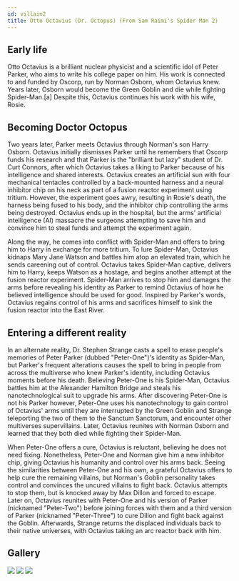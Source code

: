 ```yaml
---
id: villain2
title: Otto Octavius (Dr. Octopus) (From Sam Raimi's Spider Man 2)
---
```


## Early life
Otto Octavius is a brilliant nuclear physicist and a scientific idol of Peter Parker, who aims to write his college paper on him. His work is connected to and funded by Oscorp, run by Norman Osborn, whom Octavius knew. Years later, Osborn would become the Green Goblin and die while fighting Spider-Man.[a] Despite this, Octavius continues his work with his wife, Rosie.

## Becoming Doctor Octopus
Two years later, Parker meets Octavius through Norman's son Harry Osborn. Octavius initially dismisses Parker until he remembers that Oscorp funds his research and that Parker is the "brilliant but lazy" student of Dr. Curt Connors, after which Octavius takes a liking to Parker because of his intelligence and shared interests. Octavius creates an artificial sun with four mechanical tentacles controlled by a back-mounted harness and a neural inhibitor chip on his neck as part of a fusion reactor experiment using tritium. However, the experiment goes awry, resulting in Rosie's death, the harness being fused to his body, and the inhibitor chip controlling the arms being destroyed. Octavius ends up in the hospital, but the arms' artificial intelligence (AI) massacre the surgeons attempting to save him and convince him to steal funds and attempt the experiment again.

Along the way, he comes into conflict with Spider-Man and offers to bring him to Harry in exchange for more tritium. To lure Spider-Man, Octavius kidnaps Mary Jane Watson and battles him atop an elevated train, which he sends careening out of control. Octavius takes Spider-Man captive, delivers him to Harry, keeps Watson as a hostage, and begins another attempt at the fusion reactor experiment. Spider-Man arrives to stop him and damages the arms before revealing his identity as Parker to remind Octavius of how he believed intelligence should be used for good. Inspired by Parker's words, Octavius regains control of his arms and sacrifices himself to sink the fusion reactor into the East River.

## Entering a different reality
In an alternate reality, Dr. Stephen Strange casts a spell to erase people's memories of Peter Parker (dubbed "Peter-One")'s identity as Spider-Man, but Parker's frequent alterations causes the spell to bring in people from across the multiverse who knew Parker's identity, including Octavius moments before his death. Believing Peter-One is his Spider-Man, Octavius battles him at the Alexander Hamilton Bridge and steals his nanotechnological suit to upgrade his arms. After discovering Peter-One is not his Parker however, Peter-One uses his nanotechnology to gain control of Octavius' arms until they are interrupted by the Green Goblin and Strange teleporting the two of them to the Sanctum Sanctorum, and encounter other multiverses supervillains. Later, Octavius reunites with Norman Osborn and learned that they both died while fighting their Spider-Man.

When Peter-One offers a cure, Octavius is reluctant, believing he does not need fixing. Nonetheless, Peter-One and Norman give him a new inhibitor chip, giving Octavius his humanity and control over his arms back. Seeing the similarities between Peter-One and his own, a grateful Octavius offers to help cure the remaining villains, but Norman's Goblin personality takes control and convinces the uncured villains to fight back. Octavius attempts to stop them, but is knocked away by Max Dillon and forced to escape. Later on, Octavius reunites with Peter-One and his version of Parker (nicknamed "Peter-Two") before joining forces with them and a third version of Parker (nicknamed "Peter-Three") to cure Dillon and fight back against the Goblin. Afterwards, Strange returns the displaced individuals back to their native universes, with Octavius taking an arc reactor back with him.

## Gallery

![](https://d.newsweek.com/en/full/1878413/dr-octopus-spiderman-no-way-home.jpg) ![](https://static2.srcdn.com/wordpress/wp-content/uploads/2021/11/Doctor-Octopus-Arms-Spider-Man-No-Way-Home.jpg?q=50&fit=crop&w=737&h=368&dpr=1.5) ![](https://sportshub.cbsistatic.com/i/2021/12/31/178dfa1b-d78d-4e30-a8e2-1365259ba2e2/spider-man-no-way-home-doctor-octopus-alfred-molina.jpg)
